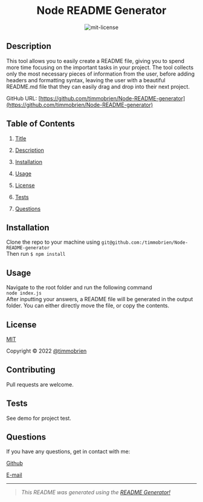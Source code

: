 

<center>

# Node README Generator <a name="title"></a><br>

![mit-license](https://img.shields.io/badge/license-MIT-green)
</center>

## Description <a name="description"></a>

This tool allows you to easily create a README file, giving you to spend more time focusing on the important tasks in your project. The tool collects only the most necessary pieces of information from the user, before adding headers and formatting syntax, leaving the user with a beautiful README.md file that they can easily drag and drop into their next project.

GitHub URL: [https://github.com/timmobrien/Node-README-generator](https://github.com/timmobrien/Node-README-generator)

## Table of Contents
1. [Title](#title)

2. [Description](#description)

3. [Installation](#installation)

4. [Usage](#usage)

5. [License](#license)

6. [Tests](#tests)

7. [Questions](#questions)

## Installation <a name="installation"></a>
Clone the repo to your machine using `git@github.com:/timmobrien/Node-README-generator` <br> Then run `$ npm install` 

## Usage <a name="usage"></a>
Navigate to the root folder and run the following command <br> `node index.js` <br> After inputting your answers, a README file will be generated in the output folder. You can either directly move the file, or copy the contents.

## License <a name="license"></a>
[MIT](https://choosealicense.com/licenses/mit)

Copyright © 2022 [@timmobrien](https://github.com/timmobrien)

## Contributing <a name="contributing"></a>
Pull requests are welcome.

## Tests <a name="tests"></a>
See demo for project test.

## Questions <a name="questions"></a>

If you have any questions, get in contact with me:

[Github](https://github.com/timmobrien)

[E-mail](timmobrien@icloud.com) 

__________________________________________________

> *This README was generated using the [README Generator!](https://github.com/timmobrien/Node-README-Generator)*